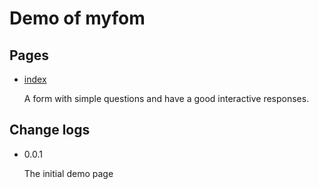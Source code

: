 # Demo of myfom
## Pages
* [index][]

	A form with simple questions and have a good interactive responses.

## Change logs
* 0.0.1

	The initial demo page

[index]: http://wyubin.github.io/heatmap/ "index.html"
